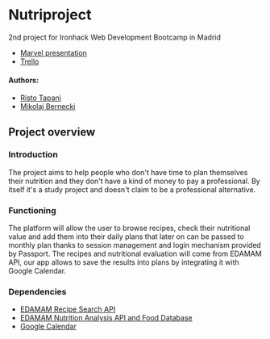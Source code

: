 # Nutriproject
2nd project for Ironhack Web Development Bootcamp in Madrid
- [Marvel presentation](https://marvelapp.com/15h3gc0g/screen/41586000)
- [Trello](https://trello.com/b/CHRriyTS/proyecto-2-ironhack)

#### Authors: 
  * [Risto Tapani](https://github.com/RISTOTR) 
  * [Mikolaj Bernecki](https://github.com/muflonex)
 
## Project overview

### Introduction
The project aims to help people who don't have time to plan themselves their nutrition and they don't have a kind of money to pay a professional. By itself it's a study project and doesn't claim to be a professional alternative.

### Functioning
The platform will allow the user to browse recipes, check their nutritional value and add them into their daily plans that later on can be passed to monthly plan thanks to session management and login mechanism provided by Passport. The recipes and nutritional evaluation will come from EDAMAM API, our app allows to save the results into plans by integrating it with Google Calendar.

### Dependencies
- [EDAMAM Recipe Search API](https://developer.edamam.com/edamam-recipe-api)
- [EDAMAM Nutrition Analysis API and Food Database](https://developer.edamam.com/edamam-nutrition-api)
- [Google Calendar](https://developers.google.com/calendar/)
